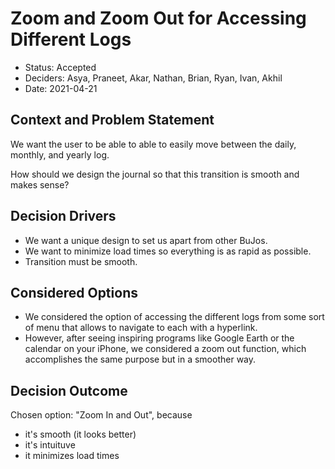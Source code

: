 # Zoom and Zoom Out for Accessing Different Logs
* Status: Accepted
* Deciders: Asya, Praneet, Akar, Nathan, Brian, Ryan, Ivan, Akhil
* Date: 2021-04-21
​

## Context and Problem Statement
We want the user to be able to able to easily move between the daily, monthly, and yearly log.

How should we design the journal so that this transition is smooth and makes sense?
​

## Decision Drivers

* We want a unique design to set us apart from other BuJos.
* We want to minimize load times so everything is as rapid as possible.
* Transition must be smooth.
​

## Considered Options

* We considered the option of accessing the different logs from some sort of menu that allows to navigate to each with a hyperlink.
* However, after seeing inspiring programs like Google Earth or the calendar on your iPhone, we considered a zoom out function, which accomplishes the same purpose but in a smoother way.
​

## Decision Outcome
Chosen option: "Zoom In and Out", because
​
* it's smooth (it looks better)
* it's intuituve
* it minimizes load times
